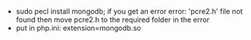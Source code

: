 - sudo pecl install mongodb; if you get an error error: 'pcre2.h' file not found then move pcre2.h to the required folder in the error
- put in php.ini: extension=mongodb.so

